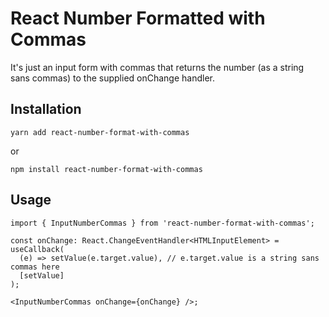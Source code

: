 # React Number Formatted with Commas

It's just an input form with commas that returns the number (as a string sans commas) to the supplied onChange handler.

## Installation

```shell
yarn add react-number-format-with-commas
```

or

```shell
npm install react-number-format-with-commas
```

## Usage

```tsx
import { InputNumberCommas } from 'react-number-format-with-commas';

const onChange: React.ChangeEventHandler<HTMLInputElement> = useCallback(
  (e) => setValue(e.target.value), // e.target.value is a string sans commas here
  [setValue]
);

<InputNumberCommas onChange={onChange} />;
```
